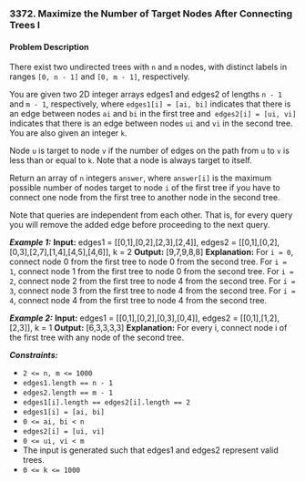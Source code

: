 ### 3372. Maximize the Number of Target Nodes After Connecting Trees I

#### Problem Description

There exist two undirected trees with `n` and `m` nodes, with distinct labels in ranges `[0, n - 1]` and `[0, m - 1]`, respectively.

You are given two 2D integer arrays edges1 and edges2 of lengths `n - 1` and `m - 1`, respectively, where `edges1[i] = [ai, bi]` indicates that there is an edge between nodes `ai` and `bi` in the first tree and` edges2[i] = [ui, vi]` indicates that there is an edge between nodes `ui` and `vi` in the second tree. You are also given an integer `k`.

Node `u` is target to node `v` if the number of edges on the path from `u` to `v` is less than or equal to `k`. Note that a node is always target to itself.

Return an array of `n` integers `answer`, where `answer[i]` is the maximum possible number of nodes target to node `i` of the first tree if you have to connect one node from the first tree to another node in the second tree.

Note that queries are independent from each other. That is, for every query you will remove the added edge before proceeding to the next query.

**_Example 1:_**
**Input:** edges1 = [[0,1],[0,2],[2,3],[2,4]], edges2 = [[0,1],[0,2],[0,3],[2,7],[1,4],[4,5],[4,6]], k = 2
**Output:** [9,7,9,8,8]
**Explanation:**
For `i = 0`, connect node 0 from the first tree to node 0 from the second tree.
For `i = 1`, connect node 1 from the first tree to node 0 from the second tree.
For `i = 2`, connect node 2 from the first tree to node 4 from the second tree.
For `i = 3`, connect node 3 from the first tree to node 4 from the second tree.
For `i = 4`, connect node 4 from the first tree to node 4 from the second tree.

**_Example 2:_**
**Input:** edges1 = [[0,1],[0,2],[0,3],[0,4]], edges2 = [[0,1],[1,2],[2,3]], k = 1
**Output:** [6,3,3,3,3]
**Explanation:**
For every i, connect node i of the first tree with any node of the second tree.

**_Constraints:_**

- `2 <= n, m <= 1000`
- `edges1.length == n - 1`
- `edges2.length == m - 1`
- `edges1[i].length == edges2[i].length == 2`
- `edges1[i] = [ai, bi]`
- `0 <= ai, bi < n`
- `edges2[i] = [ui, vi]`
- `0 <= ui, vi < m`
- The input is generated such that edges1 and edges2 represent valid trees.
- `0 <= k <= 1000`
